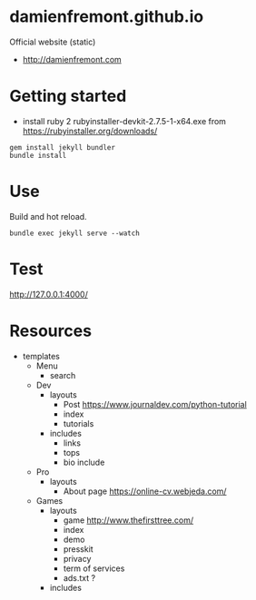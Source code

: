 damienfremont.github.io
=======================

Official website (static) 
- http://damienfremont.com


# Getting started

- install ruby 2 rubyinstaller-devkit-2.7.5-1-x64.exe from https://rubyinstaller.org/downloads/
````
gem install jekyll bundler
bundle install
````


# Use

Build and hot reload.
````
bundle exec jekyll serve --watch
````

# Test
http://127.0.0.1:4000/

# Resources

- templates
  - Menu
    - search
  - Dev
    - layouts
      - Post https://www.journaldev.com/python-tutorial
      - index
      - tutorials
    - includes
      - links
      - tops
      - bio include
  - Pro
    - layouts
      - About page  https://online-cv.webjeda.com/
  - Games 
    - layouts
      - game http://www.thefirsttree.com/
      - index
      - demo
      - presskit
      - privacy
      - term of services
      - ads.txt ?
    - includes
